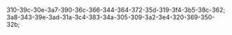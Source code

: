 310-39c-30e-3a7-390-36c-366-344-364-372-35d-319-3f4-3b5-38c-362;
3a8-343-39e-3ad-31a-3c4-383-34a-305-309-3a2-3e4-320-369-350-32b;

